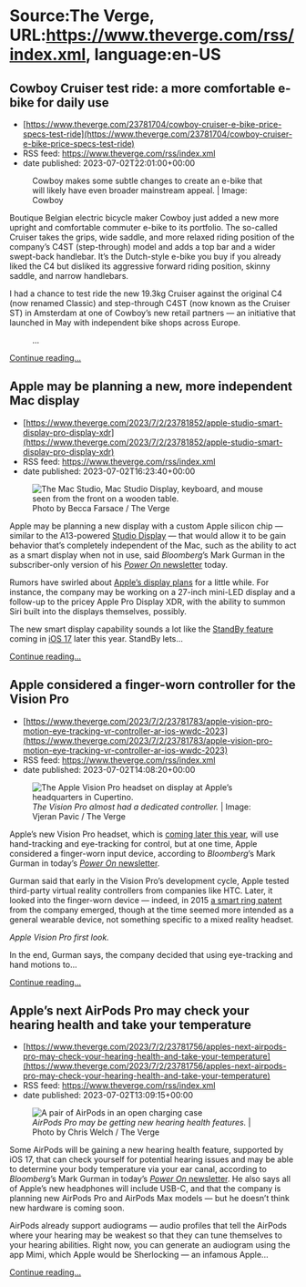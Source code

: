 # Source:The Verge, URL:https://www.theverge.com/rss/index.xml, language:en-US

## Cowboy Cruiser test ride: a more comfortable e-bike for daily use
 - [https://www.theverge.com/23781704/cowboy-cruiser-e-bike-price-specs-test-ride](https://www.theverge.com/23781704/cowboy-cruiser-e-bike-price-specs-test-ride)
 - RSS feed: https://www.theverge.com/rss/index.xml
 - date published: 2023-07-02T22:01:00+00:00

<figure>
      <img alt="" src="https://cdn.vox-cdn.com/thumbor/8DdpKf1ezPYPluVDMXhUogwXiEo=/0x185:2175x1635/1310x873/cdn.vox-cdn.com/uploads/chorus_image/image/72421388/05._Cowboy_Cruiser_Overview.0.jpg" />
        <figcaption>Cowboy makes some subtle changes to create an e-bike that will likely have even broader mainstream appeal. | Image: Cowboy</figcaption>
    </figure>

  <p id="gYi9Y1">Boutique Belgian electric bicycle maker Cowboy just added a new more upright and comfortable commuter e-bike to its portfolio. The so-called Cruiser takes the grips, wide saddle, and more relaxed riding position of the company’s C4ST (step-through) model and adds a top bar and a wider swept-back handlebar. It’s the Dutch-style e-bike you buy if you already liked the C4 but disliked its aggressive forward riding position, skinny saddle, and narrow handlebars.</p>
<p id="dvpoMG">I had a chance to test ride the new 19.3kg Cruiser against the original C4 (now renamed Classic) and step-through C4ST (now known as the Cruiser ST) in Amsterdam at one of Cowboy’s new retail partners — an initiative that launched in May with independent bike shops across Europe. </p>
<div class="c-float-left">  <figure class="e-image">
...</figure>
</div>
  <p>
    <a href="https://www.theverge.com/23781704/cowboy-cruiser-e-bike-price-specs-test-ride">Continue reading&hellip;</a>
  </p>

## Apple may be planning a new, more independent Mac display
 - [https://www.theverge.com/2023/7/2/23781852/apple-studio-smart-display-pro-display-xdr](https://www.theverge.com/2023/7/2/23781852/apple-studio-smart-display-pro-display-xdr)
 - RSS feed: https://www.theverge.com/rss/index.xml
 - date published: 2023-07-02T16:23:40+00:00

<figure>
      <img alt="The Mac Studio, Mac Studio Display, keyboard, and mouse seen from the front on a wooden table." src="https://cdn.vox-cdn.com/thumbor/Y4Jx5sSrmm60WunoMlTxcnq0uW0=/0x1:2040x1361/1310x873/cdn.vox-cdn.com/uploads/chorus_image/image/72420786/bfarsace_171209_5072_0006.0.jpg" />
        <figcaption>Photo by Becca Farsace / The Verge</figcaption>
    </figure>

  <p id="ODREyj">Apple may be planning a new display with a custom Apple silicon chip — similar to the A13-powered <a href="https://www.theverge.com/22981744/apple-studio-display-5k-monitor-webcam-speakers-review">Studio Display</a> — that would allow it to be gain behavior that’s completely independent of the Mac, such as the ability to act as a smart display when not in use, said <em>Bloomberg</em>’s Mark Gurman in the subscriber-only version of his <a href="https://www.bloomberg.com/news/newsletters/2023-07-02/apple-airpods-plans-hearing-test-body-temperature-cheaper-models-usb-c-ljlfwffu?sref=ExbtjcSG"><em>Power On</em> newsletter</a> today.</p>
<p id="k1ESMe">Rumors have swirled about <a href="https://www.theverge.com/2022/12/18/23515070/apple-monitors-pro-display-xdr-rumors">Apple’s display plans</a> for a little while. For instance, the company may be working on a 27-inch mini-LED display and a follow-up to the pricey Apple Pro Display XDR, with the ability to summon Siri built into the displays themselves, possibly.</p>
<p id="RdjAkJ">The new smart display capability sounds a lot like the <a href="https://www.theverge.com/2023/6/5/23739121/apple-ios17-standby-apple-home-smart-display-wwdc-2023">StandBy feature</a> coming in <a href="https://www.theverge.com/2023/6/5/23738813/apple-ios-17-features-specs-updates-wwdc-2023">iOS 17</a> later this year. StandBy lets...</p>
  <p>
    <a href="https://www.theverge.com/2023/7/2/23781852/apple-studio-smart-display-pro-display-xdr">Continue reading&hellip;</a>
  </p>

## Apple considered a finger-worn controller for the Vision Pro
 - [https://www.theverge.com/2023/7/2/23781783/apple-vision-pro-motion-eye-tracking-vr-controller-ar-ios-wwdc-2023](https://www.theverge.com/2023/7/2/23781783/apple-vision-pro-motion-eye-tracking-vr-controller-ar-ios-wwdc-2023)
 - RSS feed: https://www.theverge.com/rss/index.xml
 - date published: 2023-07-02T14:08:20+00:00

<figure>
      <img alt="The Apple Vision Pro headset on display at Apple’s headquarters in Cupertino." src="https://cdn.vox-cdn.com/thumbor/lOnYyF7L4ZuKeft-yBuBaOZyrCU=/0x0:2040x1360/1310x873/cdn.vox-cdn.com/uploads/chorus_image/image/72420582/DSC00889.0.jpg" />
        <figcaption><em>The Vision Pro almost had a dedicated controller.</em> | Image: Vjeran Pavic / The Verge</figcaption>
    </figure>

  <p id="B2R3nx">Apple’s new Vision Pro headset, which is <a href="https://www.theverge.com/2023/6/5/23738968/apple-vision-pro-ar-headset-features-specs-price-release-date-wwdc-2023">coming later this year</a>, will use hand-tracking and eye-tracking for control, but at one time, Apple considered a finger-worn input device, according to <em>Bloomberg</em>’s Mark Gurman in today’s <a href="https://www.bloomberg.com/news/newsletters/2023-07-02/apple-airpods-plans-hearing-test-body-temperature-cheaper-models-usb-c-ljlfwffu?sref=ExbtjcSG"><em>Power On</em> newsletter</a>. </p>
<p id="twcr7Z">Gurman said that early in the Vision Pro’s development cycle, Apple tested third-party virtual reality controllers from companies like HTC. Later, it looked into the finger-worn device — indeed, in 2015 <a href="https://www.theverge.com/2015/10/1/9433509/apple-smart-ring-patent-application">a smart ring patent</a> from the company emerged, though at the time seemed more intended as a general wearable device, not something specific to a mixed reality headset. </p>
<div id="FTytOM">
<!--  ########  BEGIN VOLUME VIDEO  ########  --><div class="volume-video" id="volume-placement-3"></div>
<!--  ########  END VOLUME VIDEO  ########  --><div class="caption"><em>Apple Vision Pro first look.</em></div>
</div>
<p id="a4SY8i">In the end, Gurman says, the company decided that using eye-tracking and hand motions to...</p>
  <p>
    <a href="https://www.theverge.com/2023/7/2/23781783/apple-vision-pro-motion-eye-tracking-vr-controller-ar-ios-wwdc-2023">Continue reading&hellip;</a>
  </p>

## Apple’s next AirPods Pro may check your hearing health and take your temperature
 - [https://www.theverge.com/2023/7/2/23781756/apples-next-airpods-pro-may-check-your-hearing-health-and-take-your-temperature](https://www.theverge.com/2023/7/2/23781756/apples-next-airpods-pro-may-check-your-hearing-health-and-take-your-temperature)
 - RSS feed: https://www.theverge.com/rss/index.xml
 - date published: 2023-07-02T13:09:15+00:00

<figure>
      <img alt="A pair of AirPods in an open charging case" src="https://cdn.vox-cdn.com/thumbor/uNF0-2CZCXqtViUoLJpVRp5VqJI=/0x0:2040x1360/1310x873/cdn.vox-cdn.com/uploads/chorus_image/image/72420505/226285_AIRPODS_PRO_2_cwelch_0012.0.jpg" />
        <figcaption><em>AirPods Pro may be getting new hearing health features.</em> | Photo by Chris Welch / The Verge</figcaption>
    </figure>

  <p id="5nYc91">Some AirPods will be gaining a new hearing health feature, supported by iOS 17, that can check yourself for potential hearing issues and may be able to determine your body temperature via your ear canal, according to <em>Bloomberg</em>’s Mark Gurman in today’s <a href="https://www.bloomberg.com/news/newsletters/2023-07-02/apple-airpods-plans-hearing-test-body-temperature-cheaper-models-usb-c-ljlfwffu?sref=ExbtjcSG"><em>Power On </em>newsletter</a>. He also says all of Apple’s new headphones will include USB-C, and that the company is planning new AirPods Pro and AirPods Max models — but he doesn’t think new hardware is coming soon.</p>
<p id="HzsKSq">AirPods already support audiograms — audio profiles that tell the AirPods where your hearing may be weakest so that they can tune themselves to your hearing abilities. Right now, you can generate an audiogram using the app Mimi, which Apple would be Sherlocking — an infamous Apple...</p>
  <p>
    <a href="https://www.theverge.com/2023/7/2/23781756/apples-next-airpods-pro-may-check-your-hearing-health-and-take-your-temperature">Continue reading&hellip;</a>
  </p>

